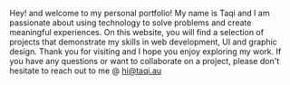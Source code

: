 Hey! and welcome to my personal portfolio! My name is Taqi and I am passionate about using technology to solve problems and create meaningful experiences. On this website, you will find a selection of projects that demonstrate my skills in web development, UI and graphic design. Thank you for visiting and I hope you enjoy exploring my work. If you have any questions or want to collaborate on a project, please don't hesitate to reach out to me @ hi@taqi.au
